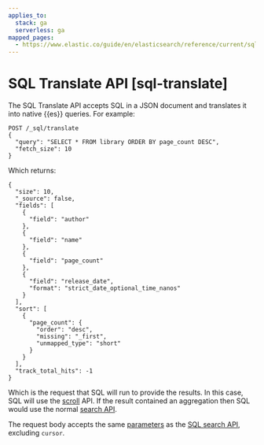 ```yaml
---
applies_to:
  stack: ga
  serverless: ga
mapped_pages:
  - https://www.elastic.co/guide/en/elasticsearch/reference/current/sql-translate.html
---
```


# SQL Translate API [sql-translate]

The SQL Translate API accepts SQL in a JSON document and translates it into native {{es}} queries. For example:

```console
POST /_sql/translate
{
  "query": "SELECT * FROM library ORDER BY page_count DESC",
  "fetch_size": 10
}
```

Which returns:

```console-result
{
  "size": 10,
  "_source": false,
  "fields": [
    {
      "field": "author"
    },
    {
      "field": "name"
    },
    {
      "field": "page_count"
    },
    {
      "field": "release_date",
      "format": "strict_date_optional_time_nanos"
    }
  ],
  "sort": [
    {
      "page_count": {
        "order": "desc",
        "missing": "_first",
        "unmapped_type": "short"
      }
    }
  ],
  "track_total_hits": -1
}
```

Which is the request that SQL will run to provide the results. In this case, SQL will use the [scroll](elasticsearch://reference/elasticsearch/rest-apis/paginate-search-results.md#scroll-search-results) API. If the result contained an aggregation then SQL would use the normal [search API](https://www.elastic.co/docs/api/doc/elasticsearch/operation/operation-search).

The request body accepts the same [parameters](https://www.elastic.co/docs/api/doc/elasticsearch/operation/operation-sql-query) as the [SQL search API](https://www.elastic.co/docs/api/doc/elasticsearch/operation/operation-sql-query), excluding `cursor`.

